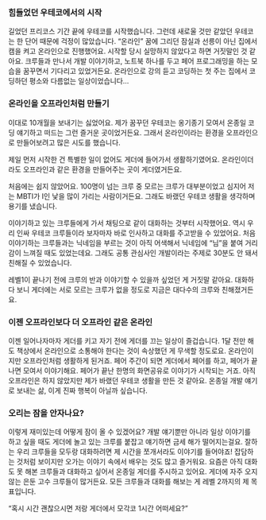 ### 힘들었던 우테코에서의 시작
 길었던 프리코스 기간 끝에 우테코를 시작했습니다. 그런데 새로울 것만 같았던 우테코는 한 단어 때문에 걱정이 많았습니다.
 “온라인”
꿈에 그리던 잠실과 선릉이 아닌 집에서 캠을 켜고 온라인으로 진행했어요. 시작할 당시 실망하지 않았다고 하면 거짓말인 것 같아요. 크루들과 만나서 개발 이야기하고, 노트북 하나를 두고 페어 프로그래밍을 하는 모습을 꿈꾸면서 기다리고 있었거든요.
 온라인으로 강의 듣고 코딩하는 첫 주는 집에서 코딩하던 평소와 다름없는 일상이었습니다…

### 온라인을 오프라인처럼 만들기
 이대로 10개월을 보내기는 싫었어요. 제가 꿈꾸던 우테코는 옹기종기 모여서 온종일 코딩 얘기하고 떠드는 그런 즐거운 곳이었거든요. 그래서 온라인이라는 환경을 오프라인으로 만들어보려고 많은 시도를 했습니다.

 제일 먼저 시작한 건 특별한 일이 없어도 게더에 들어가서 생활하기였어요. 온라인이더라도 오프라인과 같은 환경을 만들어주는 곳이 게더였거든요.

 처음에는 쉽지 않았어요. 100명이 넘는 크루 중 모르는 크루가 대부분이었고 심지어 저는 MBTI가 I인 낯을 많이 가리는 사람이거든요. 그래도 바랬던 우테코 생활을 생각하며 용기를 냈습니다.

 이야기하고 있는 크루들에게 가서 채팅으로 같이 대화하는 것부터 시작했어요. 역시 우리 인싸 우테코 크루들이라 보자마자 바로 인사하고 대화를 주고받을 수 있었어요. 처음 이야기하는 크루들과는 닉네임을 부르는 것이 아직 어색해서 닉네임에 “님”을 붙여 거리감이 느껴질 때도 있었는데요. 그래도 공통 관심사인 개발이라는 주제로 30분도 안 돼서 친해질 수 있었습니다.

 레벨1이 끝나기 전에 크루의 반과 이야기할 수 있을까 싶었던 게 거짓말 같아요. 대화하다 보니 게더에는 서로 모르는 크루가 없을 정도로 지금은 대다수의 크루와 친해졌거든요.


### 이젠 오프라인보다 더 오프라인 같은 온라인
 이젠 일어나자마자 게더를 키고 자기 전에 게더를 끄는 일상이 즐겁습니다. 1달 전만 해도 책상에서 온라인으로 소통해야 한다는 것이 속상했던 게 무색할 정도로요.
 온라인이지만 오프라인처럼 생활하게 된거죠. 페어 주간이 되면 게더에서 페어를 하고, 페어가 끝나면 모여서 이야기해요. 페어가 끝난 한명의 화면공유로 이야기가 시작되는 거죠.
 아직 오프라인은 하지 않았지만 제가 바랬던 우테코 생활을 만든 것 같아요. 온종일 개발 얘기로 보내는 삶, 이게 진짜 행복이 아닐까 싶습니다.

### 오리는 잠을 안자나요?
 이렇게 재미있는데 어떻게 잠이 올 수 있겠어요?
 개발 얘기뿐만 아니라 일상 이야기를 하고 싶을 때도 게더에 놀고 있는 크루를 붙잡고 얘기하면 금세 해가 떨어지는걸요. 잘하는 우리 크루들을 모두랑 대화하려면 제 시간을 쪼개서라도 이야기를 들어야죠!
 잡담하는 것처럼 보이지만 오가는 이야기 속에서 배우는 것도 많고 즐거워요.
 요즘은 아직 대화도 못 해본 크루들과 대화하고 싶어서 온종일 게더를 주시하고 있어요. 게더에 자주 오지 않는 은둔 고수 크루들이 많거든요. 모든 크루들과 대화를 해보는 게 레벨 2까지의 제 목표입니다.

“혹시 시간 괜찮으시면 저랑 게더에서 모각코 1시간 어떠세요?”
